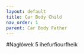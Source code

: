 ```yaml
---
layout: default
title: Car Body Child
nav_order: 1
parent: Car Body Father
---
```


#Nagłówek 5
ihefurfiourfheik